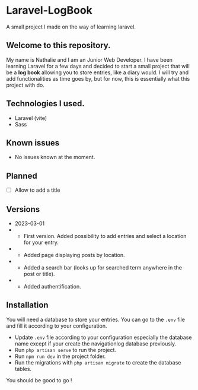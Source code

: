 # Laravel-LogBook
A small project I made on the way of learning laravel.

## Welcome to this repository.

My name is Nathalie and I am an Junior Web Developer. I have been learning Laravel for a few days and decided to start a small project that will be a **log book** allowing you to store entries, like a diary would. I will try and add functionalities as time goes by, but for now, this is essentially what this project with do.

## Technologies I used.

- Laravel (vite)
- Sass

## Known issues

- No issues known at the moment.

## Planned

- [ ] Allow to add a title

## Versions 

- 2023-03-01 
- - First version. Added possibility to add entries and select a location for your entry.
- - Added page displaying posts by location.
- - Added a search bar (looks up for searched term anywhere in the post or title).
- - Added authentification.

## Installation 

You will need a database to store your entries. You can go to the ```.env``` file and fill it according to your configuration.

- Update ```.env``` file according to your configuration especially the database name except if your create the navigationlog database previously.
- Run ```php artisan serve``` to run the project.
- Run ```npm run dev``` in the project folder.
- Run the migrations with ```php artisan migrate``` to create the database tables.

You should be good to go !